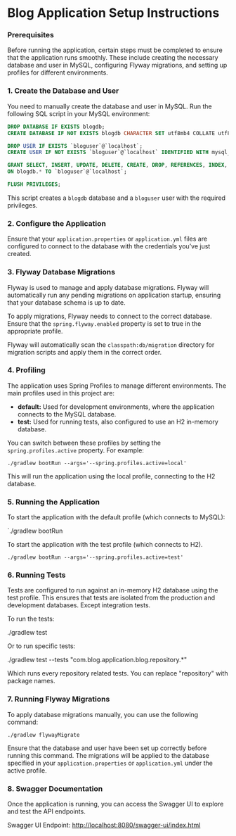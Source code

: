 # Blog Application Setup Instructions

### Prerequisites
Before running the application, certain steps must be completed to ensure that the application runs smoothly. These include creating the necessary database and user in MySQL, configuring Flyway migrations, and setting up profiles for different environments.

### 1. Create the Database and User
You need to manually create the database and user in MySQL. Run the following SQL script in your MySQL environment:

```sql
DROP DATABASE IF EXISTS blogdb;
CREATE DATABASE IF NOT EXISTS blogdb CHARACTER SET utf8mb4 COLLATE utf8mb4_unicode_ci;

DROP USER IF EXISTS `bloguser`@`localhost`;
CREATE USER IF NOT EXISTS `bloguser`@`localhost` IDENTIFIED WITH mysql_native_password BY 'baturayacarturk';

GRANT SELECT, INSERT, UPDATE, DELETE, CREATE, DROP, REFERENCES, INDEX, ALTER, EXECUTE, CREATE VIEW, SHOW VIEW
ON blogdb.* TO `bloguser`@`localhost`;

FLUSH PRIVILEGES;
```

This script creates a `blogdb` database and a `bloguser` user with the required privileges.

### 2. Configure the Application

Ensure that your `application.properties` or `application.yml` files are configured to connect to the database with the credentials you’ve just created.

### 3. Flyway Database Migrations

Flyway is used to manage and apply database migrations. Flyway will automatically run any pending migrations on application startup, ensuring that your database schema is up to date.

To apply migrations, Flyway needs to connect to the correct database. Ensure that the `spring.flyway.enabled` property is set to true in the appropriate profile.

Flyway will automatically scan the `classpath:db/migration` directory for migration scripts and apply them in the correct order.

### 4. Profiling

The application uses Spring Profiles to manage different environments. The main profiles used in this project are:

-   **default:** Used for development environments, where the application connects to the MySQL database.
-   **test:** Used for running tests, also configured to use an H2 in-memory database.

You can switch between these profiles by setting the `spring.profiles.active` property. For example:


`./gradlew bootRun --args='--spring.profiles.active=local'` 

This will run the application using the local profile, connecting to the H2 database.

### 5. Running the Application

To start the application with the default profile (which connects to MySQL):

`./gradlew bootRun 

To start the application with the test profile (which connects to H2).

`./gradlew bootRun --args='--spring.profiles.active=test'`

### 6. Running Tests

Tests are configured to run against an in-memory H2 database using the test profile. This ensures that tests are isolated from the production and development databases. Except integration tests. 

To run the tests:

./gradlew test

Or to run specific tests:

./gradlew test --tests "com.blog.application.blog.repository.*"

Which runs every repository related tests. You can replace "repository" with package names.  

### 7. Running Flyway Migrations

To apply database migrations manually, you can use the following command:

`./gradlew flywayMigrate` 

Ensure that the database and user have been set up correctly before running this command. The migrations will be applied to the database specified in your `application.properties` or `application.yml` under the active profile.

### 8. Swagger Documentation

Once the application is running, you can access the Swagger UI to explore and test the API endpoints.

Swagger UI Endpoint: [http://localhost:8080/swagger-ui/index.html](http://localhost:8080/swagger-ui/index.html)

